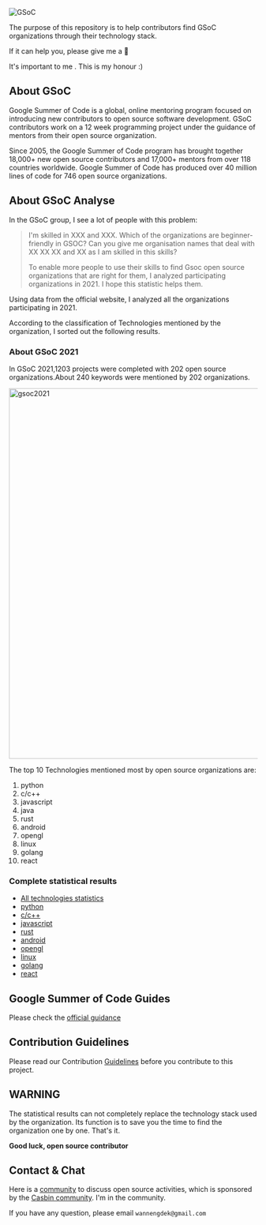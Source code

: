 ![GSoC](https://summerofcode.withgoogle.com/assets/media/logo.svg)


The purpose of this repository is to help contributors find GSoC organizations through their technology stack.

If it can help you, please give me a 🌟  

It's important to me . This is my honour :)

## About GSoC
Google Summer of Code is a global, online mentoring program focused on introducing new contributors to open source software development. GSoC contributors work on a 12 week programming project under the guidance of mentors from their open source organization.

Since 2005, the Google Summer of Code program has brought together 18,000+ new open source contributors and 17,000+ mentors from over 118 countries worldwide. Google Summer of Code has produced over 40 million lines of code for 746 open source organizations.

## About GSoC Analyse

In the GSoC group, I see a lot of people with this problem:

> I'm skilled in XXX and XXX. Which of the organizations are beginner- friendly in GSOC?
> Can you give me organisation names that deal with XX XX XX and XX as I am skilled in this skills?
>
> To enable more people to use their skills to find Gsoc open source organizations that are right for them, I analyzed participating organizations in 2021. I hope this statistic helps them.

Using data from the official website, I analyzed all the organizations participating in 2021.

According to the classification of Technologies mentioned by the organization, I sorted out the following results.


### About GSoC 2021

In GSoC 2021,1203 projects were completed with 202 open source organizations.About 240 keywords were mentioned by 202 organizations.


<img width="751" alt="gsoc2021" src="https://user-images.githubusercontent.com/37730787/148777428-e3a52181-40ee-42d3-9142-ef322a138b86.png">


The top 10 Technologies mentioned most by open source organizations are:

1. python	 
2. c/c++	 
3. javascript	 
4. java	 
5. rust	
6. android	
7. opengl	 
8. linux	
9. golang
10. react	


### Complete statistical results

- [All technologies statistics](https://github.com/erdengk/gsoc-analyse/blob/master/markdown/GSoC2021/GSoC2021.md)
- [python](https://github.com/erdengk/gsoc-analyse/blob/master/markdown/GSoC2021/python.md)
- [c/c++](https://github.com/erdengk/gsoc-analyse/blob/master/markdown/GSoC2021/c.md)
- [javascript](https://github.com/erdengk/gsoc-analyse/blob/master/markdown/GSoC2021/javascript.md)
- [rust](https://github.com/erdengk/gsoc-analyse/blob/master/markdown/GSoC2021/rust.md)
- [android](https://github.com/erdengk/gsoc-analyse/blob/master/markdown/GSoC2021/android.md)
- [opengl](https://github.com/erdengk/gsoc-analyse/blob/master/markdown/GSoC2021/opengl.md)
- [linux](https://github.com/erdengk/gsoc-analyse/blob/master/markdown/GSoC2021/linux.md)
- [golang](https://github.com/erdengk/gsoc-analyse/blob/master/markdown/GSoC2021/golang.md)
- [react](https://github.com/erdengk/gsoc-analyse/blob/master/markdown/GSoC2021/react.md)

## Google Summer of Code Guides

Please check the [official guidance](https://google.github.io/gsocguides/student/index)

## Contribution Guidelines

Please read our Contribution [Guidelines]() before you contribute to this project.

## WARNING

The statistical results can not completely replace the technology stack used by the organization. Its function is to save you the time to find the organization one by one. That's it.

**Good luck, open source contributor**

## Contact & Chat

Here is a [community]() to discuss open source activities, which is sponsored by the [Casbin community](). 
I'm in the community.

If you have any question, please email `wannengdek@gmail.com` 
